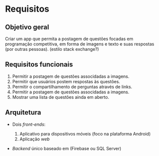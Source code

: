 <!--titulo: App de perguntas e respostas
participantes: as pessoas do grupo-->
# Requisitos

## Objetivo geral

Criar um app que permita a postagem de questões
focadas em programação competitiva, em forma de
imagens e texto e suas respostas
(por outras pessoas). (estilo stack exchange?)


## Requisitos funcionais

1. Permitir a postagem de questões associdadas a imagens.
2. Permitir que usuários postem respostas às questões.
3. Permitir o compartilhamento de perguntas através de links.
4. Permitir a postagem de questões associdadas a imagens.
5. Mostrar uma lista de questões ainda em aberto.

## Arquitetura

- Dois *front-ends*:
    1. Aplicativo para dispositivos móveis 
    (foco na plataforma Android)
    2. Aplicação *web*
    
- *Backend* único baseado em (Firebase ou SQL Server)


